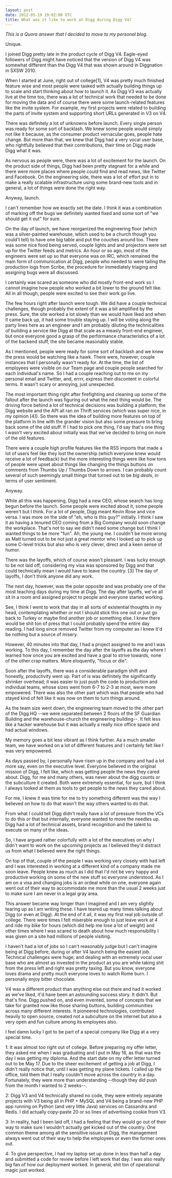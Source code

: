 ```yaml
---
layout: post
date: 2012-05-19 19:02:00 UTC
title: What was it like to work at Digg during Digg V4?
---
```


_This is a Quora answer that I decided to move to my personal blog._

Unique.

I joined Digg pretty late in the product cycle of Digg V4. Eagle-eyed followers of Digg might have noticed that the version of Digg V4 was somewhat different than the Digg V4 that was shown around in Diggnation in SXSW 2010.

When I started at June, right out of college[1], V4 was pretty much finished feature wise and most people were tasked with actually building things up to scale and start thinking about how to launch it. As Digg V3 was actually live at the time too, there was a lot of technical work that needed to be done for moving the data and of course there were some launch-related features like the invite system. For example, my first projects were related to building the parts of invite system and supporting short URLs generated in V3 on V4.

There was definitely a lot of unknowns before launch. Every single person was ready for some sort of backlash. We knew some people would simply not like it because, as the consumer product vernacular goes, people hate change. But more than that, we knew that Digg had a very vocal user base, who rightfully believed that their contributions, their time on Digg made Digg what it was.

As nervous as people were, there was a lot of excitement for the launch. On the product side of things, Digg had been pretty stagnant for a while and there were more places where people could find and read news, like Twitter and Facebook. On the engineering side, there was a lot of effort put in to make a really scalable infrastructure using some brand-new tools and in general, a lot of things were done the right way.

Anyway, launch.

I can't remember how we exactly set the date. I think it was a combination of marking off the bugs we definitely wanted fixed and some sort of "we should get it out" for sure.

On the day of launch, we have reorganized the engineering floor (which was a silver-painted warehouse, which used to be a church though you could't tell) to have one big table and put the couches around too. There was some nice food being served, couple lights and and projectors were set up for the Twitter feeds and metrics. An hour or so ago, most of the engineers were set up so that everyone was on IRC, which remained the main form of communication at Digg, people who needed to were tailing the production logs from Scribe, the procedure for immediately triaging and assigning bugs were all discussed.

I certainly was scared as someone who did mostly front-end work so I cannot imagine how people who worked a bit lower to the ground felt like. All in all though, people were excited to see their work go live.

The few hours right after launch were tough. We did have a couple technical challenges, though probably the extent of it was a bit amplified by the press. Sure, the site worked a lot slowly than we would have liked and when it came back up, it had some trouble staying up. I will be voting along the party lines here as an engineer and I am probably diluting the technicalities of building a service like Digg at that scale as a measly front-end engineer, but once everyone good a grasp of the performance characteristics of a lot of the backend stuff, the site became reasonably stable. 

As I mentioned, people were ready for some sort of backlash and we knew the press would be watching like a hawk. There were, however, couple instances that I personally wasn't ready for. At the time, the list of employees were visible on our Team page and couple people searched for each individual's name. So I had a couple reaching out to me on my personal email and Twitter, and, errrr, express their discontent in colorful terms. It wasn't scary or annoying, just unexpected.

The most important thing right after firefighting and cleaning up some of the fallout after the launch was figuring out what the next thing would be. The driving force behind a lot of technical decisions was building a platform; the Digg website and the API all ran on Thrift services (which was super nice, in my opinion [4]). So there was the idea of building more features on top of the platform in line with the grander vision but also some pressure to bring back some of the old stuff. If I had to pick one thing, I'd say that's one thing I wasn't very excited about initially was that we've decided to bring on more of the old features.

There were a couple high profile features like the RSS imports that made a lot of users feel like they lost the ownership (which everyone knew would receive a lot of feedback) but the more interesting things were like how tons of people were upset about things like changing the things buttons on comments from Thumbs Up / Thumbs Down to arrows. I can probably count several of such seemingly small things that turned out to be *big deals*, in terms of user sentiment.

Anyway.

While all this was happening, Digg had a new CEO, whose search has long begun before the launch. Some people were excited about it, some people weren't but I think. For a lot of people, Digg meant Kevin Rose and vice versa. I was more on the side of "eh, who is this guy?" initially. I think I saw it as having a tenured CEO coming from a Big Company would soon change the workplace. That's not to say we didn't need some change but I think I wanted things to be more "fun". Ah, the young me. I couldn't be more wrong as Matt turned out to be not just a great mentor who I looked up to pick up some C-level tricks but also who is very clever, direct and a keen sense of humor.

There was the layoffs, which of course wasn't pleasant. I was lucky enough to be not laid off, considering my visa was sponsored by Digg and that could technically mean I would have to leave the country. [3] The day of layoffs, I don't think anyone did any work.

The next day, however, was the polar opposite and was probably one of the most teaching days during my time at Digg. The day after layoffs, we've all sit in a room and assigned project to people and everyone started working.

See, I think I went to work that day in all sorts of existential thoughts in my head, contemplating whether or not I should stick this one out or just go back to Turkey or maybe find another job or something else. I knew there would be shit ton of press that I could probably spend the entire day reading. I had long since removed Twitter from my computer as I knew it'd be nothing but a source of misery.

However, 40 minutes into that day, I had a project assigned to me and I was working. To this day, I remember the day after the layoffs as the day where I learned how once you are excited and have a goal to strive towards, none of the other crap matters.  More eloquently, "focus or die".

Soon after the layoffs, there was a considerable paradigm shift and honestly, productivity went up. Part of is was definitely the significantly shrinker overhead; it was easier to just push the code to production and individual teams, whose sizes went from 6-7 to 2-3 at most, were more empowered. There was also the other part which was that people who had stayed kind of felt like it was now on them to turn things around. 

As the team size went down, the engineering team moved to the other part of the Digg HQ --we were separated between 2 floors of the SF Guardian Building and the warehouse-church the engineering building--. It felt less like a hacker warehouse but it was actually a really nice office space and had actual windows.

My memory goes a bit less vibrant as I think further. As a much smaller team, we have worked on a lot of different features and I certainly felt like I was very empowered.

As days passed by, I personally have risen up in the company and had a lot more say, even on the executive level. Everyone believed in the original mission of Digg, I felt like, which was getting people the news they cared about. Digg, for me and many others, was never about the digg counts or the subculture it created. Both were extremely essential, for sure, but I think I always looked at them as tools to get people to the news they cared about. 

For me, I knew it was time for me to try something different was the way I believed on how to do that wasn't the way others wanted to do that.

From what I could tell Digg didn't really have a lot of pressure from the VCs to do this or that but internally, everyone wanted to move the needles up. Digg had a lot of technical assets, brand recognition and the talent to execute on many of the ideas.

So, I have argued rather colorfully with a lot of the executives on why I didn't want to work on the upcoming projects as I believed they'd distract us from what I believed were the right things.

On top of that, couple of the people I was working very closely with had left and I was interested in working at a different kind of a company made me soon leave. People knew as much as I did that I'd not be very happy and productive working on some of the new stuff so everyone understood. As I am on a visa and changing jobs is an ordeal while on one, everyone again went out of their way to accommodate me more than the usual 2 weeks just to make sure I am never in a legal gray area.

This answer became way longer than I imagined and I am very slightly tearing up as I am writing these. I have teared up many times talking about Digg (or even at Digg). At the end of it all, it was my first real job outside of college. There were times I felt miserable enough to just leave work at 4 and ride my bike for hours (which did help me lose a lot of weight) and other times where I was scared to death about how much responsibility I was given on a site had millions of people visiting.

I haven't had a lot of jobs so I can't reasonably judge but I can't imagine being at Digg before, during or after V4 launch being the easiest job. Technical challenges were huge, and dealing with an extremely vocal user base who are almost as invested in the product as you are while taking shit from the press left and right was pretty taxing. But you know, everyone loves drama and pretty much everyone loves to watch Rome burn. I personally enjoy bitter chocolate.

V4 was a different product than anything else out there and had it worked as we've liked, it'd have been an astounding success story. It didn't. But that's fine. Digg pushed on, and even invented, some of concepts that we take for granted now like those sharing buttons, building communities across many different interests. It pioneered technologies, contributed heavily to open source, created not a subculture on the internet but also a very open and fun culture among its employees also.

I feel damn lucky I got to be part of a special company like Digg at a very special time.

1: It was almost too right out of college. Before preparing my offer letter, they asked me when I was graduating and I put in May 16, as that was the day I was getting my diploma. And the start date on my offer letter turned out to be May 17. Due to the sheer excitement of getting a job at Digg, I didn't really notice that, until I was getting my plane tickets. I called up the office, told them that I really couldn't move across the country in a day. Fortunately, they were more than understanding --though they did push from the month I wanted to 2 weeks--.

2: Digg V3 and V4 technically shared no code, they were entirely separate projects with V3 being all in PHP + MySQL and V4 being a brand-new PHP app running on Python (and very little Java) services on Cassandra and Redis. I did actually copy-paste 20 or so lines of advertising cookie from V3.

3: In reality, had I been laid off, I had a feeling that they would go out of their way to make sure I wouldn't actually get kicked out of the country. One common theme among all the sensitive issues at Digg, the management always went out of their way to help the employees or even the former ones out.

4: To give perspective, I had my laptop set up done in less than half a day and submitted a code for review before I left work that day. I was also really big fan of how our deployment worked. In general, shit ton of operational magic just worked.